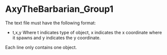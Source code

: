 # AxyTheBarbarian_Group1

The text file must have the following format:

* t,x,y
Where t indicates type of object, x indicates the x coordinate where it spawns and y indicates the y coordinate.

Each line only contains one object.
